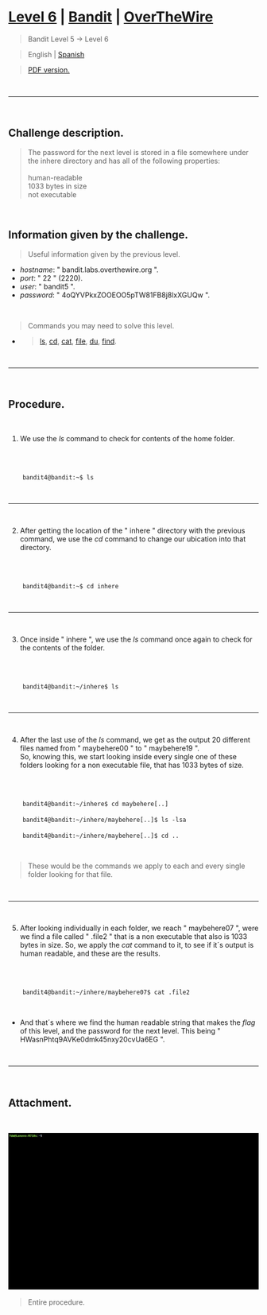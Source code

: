 
# [Level 6](https://overthewire.org/wargames/bandit/bandit6.html) | [Bandit](https://overthewire.org/wargames/bandit/) | [OverTheWire](https://overthewire.org/wargames/)
> Bandit Level 5 → Level 6

> English | [Spanish](https://github.com/frandausmeier/CTF_Write-Ups/blob/main/OverTheWire/Bandit/Level_6/nivel-6_bandit_overthewire_esp.md)

> [PDF version.](https://drive.google.com/file/d/1fAYeduQDgqAkmDWB9T1-tHnYpbpLeBKh/view?usp=drive_link)

<br>

-----

<br>

## Challenge description.
> The password for the next level is stored in a file somewhere under the inhere directory and has all of the following properties: \
\
	human-readable\
	1033 bytes in size\
	not executable

<br>

## Information given by the challenge.
> Useful information given by the previous level.
- _hostname_: " bandit.labs.overthewire.org ".
- _port_: " 22 " (2220).
- _user_: " bandit5 ".
- _password_: " 4oQYVPkxZOOEOO5pTW81FB8j8lxXGUQw ".

<br>

> Commands you may need to solve this level.
- > [ls](https://manpages.ubuntu.com/manpages/noble/man1/ls.1.html),  [cd](https://manpages.ubuntu.com/manpages/noble/man1/cd.1posix.html),  [cat](https://manpages.ubuntu.com/manpages/noble/man1/cat.1.html),  [file](https://manpages.ubuntu.com/manpages/noble/man1/file.1.html),  [du](https://manpages.ubuntu.com/manpages/noble/man1/du.1.html),  [find](https://manpages.ubuntu.com/manpages/noble/man1/find.1.html).

<br>

-----

<br>

## Procedure.

<br>

1. We use the _ls_ command to check for contents of the home folder.

<br>

```

	bandit4@bandit:~$ ls

```
<br>

---

<br>

2. After getting the location of the " inhere " directory with the previous command, we use the _cd_ command to change our ubication into that directory.

<br>

```

	bandit4@bandit:~$ cd inhere

```
<br>

---

<br>

3. Once inside " inhere ", we use the _ls_ command once again to check for the contents of the folder.

<br>

```

	bandit4@bandit:~/inhere$ ls

```
<br>

---

<br>

4. After the last use of the _ls_ command, we get as the output 20 different files named from " maybehere00 " to " maybehere19 ".\
So, knowing this, we start looking inside every single one of these folders looking for a non executable file, that has 1033 bytes of size.

<br>

```

	bandit4@bandit:~/inhere$ cd maybehere[..]
    
    bandit4@bandit:~/inhere/maybehere[..]$ ls -lsa
    
    bandit4@bandit:~/inhere/maybehere[..]$ cd ..

```

<br>

> These would be the commands we apply to each and every single folder looking for that file.

<br>

---

<br>

5. After looking individually in each folder, we reach " maybehere07 ", were we find a file called " .file2 " that is a non executable that also is 1033 bytes in size. So, we apply the _cat_ command to it, to see if it´s output is human readable, and these are the results.

<br>

```

	bandit4@bandit:~/inhere/maybehere07$ cat .file2

```

<br>

- And that´s where we find the human readable string that makes the _flag_ of this level, and the password for the next level. This being " HWasnPhtq9AVKe0dmk45nxy20cvUa6EG ".

<br>

---

<br>

## Attachment.

<br>

<p align="center">
  <img src="./attachments/level-6_bandit_overthewire.gif"/>
</p>

> Entire procedure.

<br>
